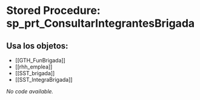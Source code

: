 # Stored Procedure: sp_prt_ConsultarIntegrantesBrigada

## Usa los objetos:
- [[GTH_FunBrigada]]
- [[rhh_emplea]]
- [[SST_brigada]]
- [[SST_IntegraBrigada]]

*No code available.*
